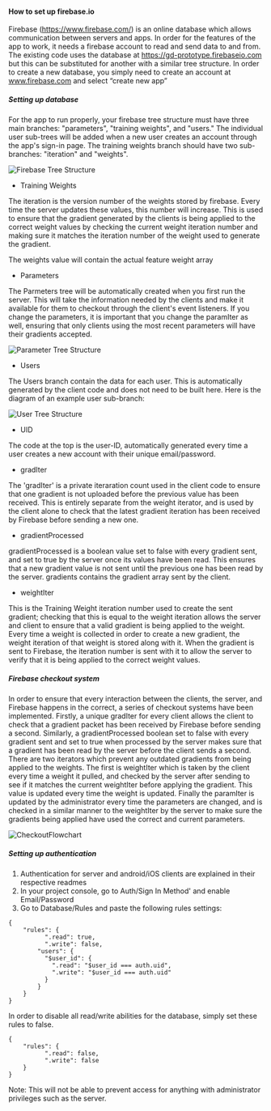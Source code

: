 #### How to set up firebase.io

Firebase (https://www.firebase.com/) is an online database which allows communication between servers and apps. 
In order for the features of the app to work, it needs a firebase account to read and send data to and from. 
The existing code uses the database at https://gd-prototype.firebaseio.com but this can be substituted for another with a similar tree structure. 
In order to create a new database, you simply need to create an account at www.firebase.com and select “create new app”

##### Setting up database
For the app to run properly, your firebase tree structure must have three main branches: "parameters", "training weights", and "users." The individual user sub-trees will be added when a new user creates an account through the app's sign-in page. The training weights branch should have two sub-branches: "iteration" and "weights". 

![Firebase Tree Structure](https://github.com/zeehun/CrowdML/blob/master/firebase/firebaseTree.png)

* Training Weights

The iteration is the version number of the weights stored by firebase. Every time the server updates these values, this number will increase. This is used to ensure that the gradient generated by the clients is being applied to the correct weight values by checking the current weight iteration number and making sure it matches the iteration number of the weight used to generate the gradient.

The weights value will contain the actual feature weight array

* Parameters

The Parmeters tree will be automatically created when you first run the server. This will take the information needed by the clients and make it available for them to checkout through the client's event listeners. If you change the parameters, it is important that you change the paramIter as well, ensuring that only clients using the most recent parameters will have their gradients accepted.

![Parameter Tree Structure](https://github.com/zeehun/CrowdML/blob/master/firebase/paramTree.png)

* Users

The Users branch contain the data for each user. This is automatically generated by the client code and does not need to be built here. Here is the diagram of an example user sub-branch:

![User Tree Structure](https://github.com/zeehun/CrowdML/blob/master/firebase/userTree.png)

* UID

The code at the top is the user-ID, automatically generated every time a user creates a new account with their unique email/password. 

* gradIter

The 'gradIter' is a private iteraration count used in the client code to ensure that one gradient is not uploaded before the previous value has been received. This is entirely separate from the weight iterator, and is used by the client alone to check that the latest gradient iteration has been received by Firebase before sending a new one.

* gradientProcessed

gradientProcessed is a boolean value set to false with every gradient sent, and set to true by the server once its values have been read. This ensures that a new gradient value is not sent until the previous one has been read by the server. gradients contains the gradient array sent by the client. 

* weightIter

This is the Training Weight iteration number used to create the sent gradient; checking that this is equal to the weight iteration allows the server and client to ensure that a valid gradient is being applied to the weight. Every time a weight is collected in order to create a new gradient, the weight iteration of that weight is stored along with it. When the gradient is sent to Firebase, the iteration number is sent with it to allow the server to verify that it is being applied to the correct weight values.

##### Firebase checkout system

In order to ensure that every interaction between the clients, the server, and Firebase happens in the correct, a series of checkout systems have been implemented. Firstly, a unique gradIter for every client allows the client to check that a gradient packet has been received by Firebase before sending a second. Similarly, a gradientProcessed boolean set to false with every gradient sent and set to true when processed by the server makes sure that a gradient has been read by the server before the client sends a second. There are two iterators which prevent any outdated gradients from being applied to the weights. The first is weightIter which is taken by the client every time a weight it pulled, and checked by the server after sending to see if it matches the current weightIter before applying the gradient. This value is updated every time the weight is updated. Finally the paramIter is updated by the administrator every time the parameters are changed, and is checked in a similar manner to the weightIter by the server to make sure the gradients being applied have used the correct and current parameters.

![CheckoutFlowchart](https://github.com/zeehun/CrowdML/blob/master/firebase/Crowd-ML-Checkout.png)

##### Setting up authentication

1. Authentication for server and android/iOS clients are explained in their respective readmes
2. In your project console, go to Auth/Sign In Method' and enable Email/Password
3. Go to Database/Rules and paste the following rules settings:
```
{
    "rules": {
          ".read": true,
          ".write": false,
        "users": {
          "$user_id": {
            ".read": "$user_id === auth.uid",
            ".write": "$user_id === auth.uid"
          }
        }
    }
}
```

In order to disable all read/write abilities for the database, simply set these rules to false.

```
{
    "rules": {
          ".read": false,
          ".write": false
    }
}
```
Note: This will not be able to prevent access for anything with administrator privileges such as the server.
